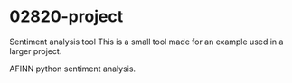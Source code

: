 02820-project
=============

Sentiment analysis tool
This is a small tool made for an example used in a larger project. 

AFINN python sentiment analysis.